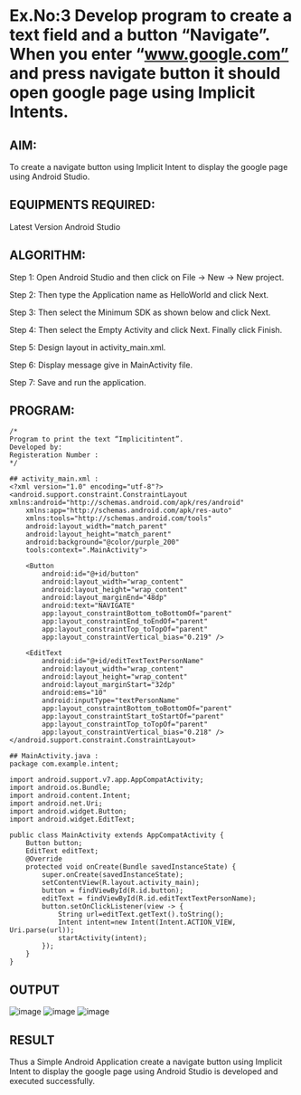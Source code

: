 # Ex.No:3 Develop program to create a text field and a button “Navigate”. When you enter “www.google.com” and press navigate button it should open google page using Implicit Intents.


## AIM:

To create a navigate button using Implicit Intent to display the google page using Android Studio.

## EQUIPMENTS REQUIRED:

Latest Version Android Studio

## ALGORITHM:
Step 1: Open Android Studio and then click on File -> New -> New project.

Step 2: Then type the Application name as HelloWorld and click Next.

Step 3: Then select the Minimum SDK as shown below and click Next.

Step 4: Then select the Empty Activity and click Next. Finally click Finish.

Step 5: Design layout in activity_main.xml.

Step 6: Display message give in MainActivity file.

Step 7: Save and run the application.



## PROGRAM:
```
/*
Program to print the text “Implicitintent”.
Developed by:
Registeration Number :
*/

## activity_main.xml :
<?xml version="1.0" encoding="utf-8"?>
<android.support.constraint.ConstraintLayout xmlns:android="http://schemas.android.com/apk/res/android"
    xmlns:app="http://schemas.android.com/apk/res-auto"
    xmlns:tools="http://schemas.android.com/tools"
    android:layout_width="match_parent"
    android:layout_height="match_parent"
    android:background="@color/purple_200"
    tools:context=".MainActivity">

    <Button
        android:id="@+id/button"
        android:layout_width="wrap_content"
        android:layout_height="wrap_content"
        android:layout_marginEnd="48dp"
        android:text="NAVIGATE"
        app:layout_constraintBottom_toBottomOf="parent"
        app:layout_constraintEnd_toEndOf="parent"
        app:layout_constraintTop_toTopOf="parent"
        app:layout_constraintVertical_bias="0.219" />

    <EditText
        android:id="@+id/editTextTextPersonName"
        android:layout_width="wrap_content"
        android:layout_height="wrap_content"
        android:layout_marginStart="32dp"
        android:ems="10"
        android:inputType="textPersonName"
        app:layout_constraintBottom_toBottomOf="parent"
        app:layout_constraintStart_toStartOf="parent"
        app:layout_constraintTop_toTopOf="parent"
        app:layout_constraintVertical_bias="0.218" />
</android.support.constraint.ConstraintLayout>

## MainActivity.java :
package com.example.intent;

import android.support.v7.app.AppCompatActivity;
import android.os.Bundle;
import android.content.Intent;
import android.net.Uri;
import android.widget.Button;
import android.widget.EditText;

public class MainActivity extends AppCompatActivity {
    Button button;
    EditText editText;
    @Override
    protected void onCreate(Bundle savedInstanceState) {
        super.onCreate(savedInstanceState);
        setContentView(R.layout.activity_main);
        button = findViewById(R.id.button);
        editText = findViewById(R.id.editTextTextPersonName);
        button.setOnClickListener(view -> {
            String url=editText.getText().toString();
            Intent intent=new Intent(Intent.ACTION_VIEW, Uri.parse(url));
            startActivity(intent);
        });
    }
}
```
## OUTPUT



![image](https://github.com/suryacse05/Mobile-Application-Development/assets/141472158/122a8abc-004c-4572-a59b-28fff3a79f6a)
![image](https://github.com/suryacse05/Mobile-Application-Development/assets/141472158/d2f6a5e2-d370-4174-ae50-a400a7cc18c9)
![image](https://github.com/suryacse05/Mobile-Application-Development/assets/141472158/a3f0717f-5b8a-49dd-85fc-12991c745284)



## RESULT
Thus a Simple Android Application create a navigate button using Implicit Intent to display the google page using Android Studio is developed and executed successfully.


